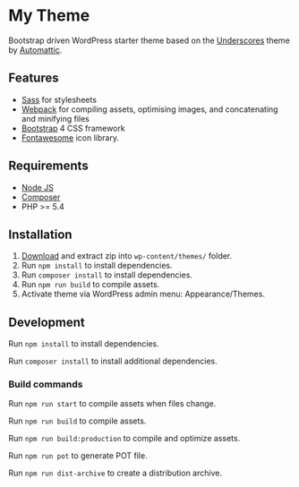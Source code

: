 # My Theme

Bootstrap driven WordPress starter theme
based on the [Underscores](https://github.com/automattic/_s) theme by [Automattic](https://automattic.com/).

## Features

- [Sass](https://sass-lang.com/) for stylesheets
- [Webpack](https://webpack.js.org/) for compiling assets, optimising images, and concatenating and minifying files
- [Bootstrap](https://getbootstrap.com/) 4 CSS framework
- [Fontawesome](https://fontawesome.com/) icon library.

## Requirements

- [Node JS](https://nodejs.org)
- [Composer](https://getcomposer.org/)
- PHP >= 5.4

## Installation

1. [Download](https://github.com/mmaarten/my-theme/archive/master.zip) and extract zip into `wp-content/themes/` folder.
1. Run `npm install` to install dependencies.
1. Run `composer install` to install dependencies.
1. Run `npm run build` to compile assets.
1. Activate theme via WordPress admin menu: Appearance/Themes.

## Development

Run `npm install` to install dependencies.

Run `composer install` to install additional dependencies.

### Build commands

Run `npm run start` to compile assets when files change.

Run `npm run build` to compile assets.

Run `npm run build:production` to compile and optimize assets.

Run `npm run pot` to generate POT file.

Run `npm run dist-archive` to create a distribution archive.
